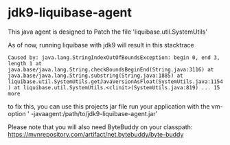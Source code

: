 # jdk9-liquibase-agent

This java agent is designed to Patch the file 'liquibase.util.SystemUtils'

As of now, running liquibase with jdk9 will result in this stacktrace

`
Caused by: java.lang.StringIndexOutOfBoundsException: begin 0, end 3, length 1
	at java.base/java.lang.String.checkBoundsBeginEnd(String.java:3116)
	at java.base/java.lang.String.substring(String.java:1885)
	at liquibase.util.SystemUtils.getJavaVersionAsFloat(SystemUtils.java:1154)
	at liquibase.util.SystemUtils.<clinit>(SystemUtils.java:819)
	... 15 more	
`

to fix this, you can use this projects jar file run your application with the vm-option
' -javaagent:/path/to/jdk9-liquibase-agent.jar'

Please note that you will also need ByteBuddy on your classpath:
https://mvnrepository.com/artifact/net.bytebuddy/byte-buddy